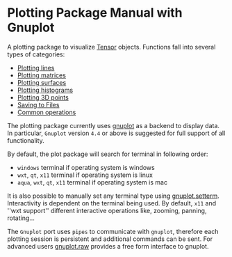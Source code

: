 <a name="gnuplot.dok"></a>
# Plotting Package Manual with Gnuplot #

A plotting package to visualize [Tensor](https://github.com/torch/torch7/blob/master/doc/tensor.md#tensor) objects.
Functions fall into several types of categories:

  * [Plotting lines](doc/plotline.md#gnuplot.line.dok)
  * [Plotting matrices](doc/plotmatrix.md#gnuplot.image.dok)
  * [Plotting surfaces](doc/plotsurface.md#gnuplot.surface.dok)
  * [Plotting histograms](doc/plothistogram.md#gnuplot.histogram.dok)
  * [Plotting 3D points](doc/plot3dpoints.md#gnuplot.scatter3.dok)
  * [Saving to Files](doc/file.md#gnuplot.files.dok)
  * [Common operations](doc/common.md)
  
The plotting package currently uses [gnuplot](http://gnuplot.info) as
a backend to display data. In particular, `Gnuplot` version `4.4`
or above is suggested for full support of all functionality.

By default, the plot package will search for terminal in following order:

  * ` windows ` terminal if operating system is windows
  * ` wxt `, ` qt `, ` x11 `  terminal if operating system is linux
  * ` aqua `, `wxt`, ` qt `, ` x11 ` terminal if operating system is mac

It is also possible to manually set any terminal type using
[gnuplot.setterm](#gnuplot.setterm). Interactivity is
dependent on the terminal being used. By default, `x11` and ''wxt
support'' different interactive operations like, zooming, panning,
rotating...

The `Gnuplot` port uses `pipes` to communicate with `gnuplot`,
therefore each plotting session is persistent and additional commands
can be sent. For advanced users [gnuplot.raw](doc/common.md#gnuplot.raw)
provides a free form interface to gnuplot.

